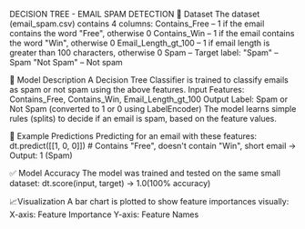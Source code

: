 DECISION TREE - EMAIL SPAM DETECTION
📁 Dataset
The dataset (email_spam.csv) contains 4 columns:
Contains_Free – 1 if the email contains the word "Free", otherwise 0
Contains_Win – 1 if the email contains the word "Win", otherwise 0
Email_Length_gt_100 – 1 if email length is greater than 100 characters, otherwise 0
Spam – Target label:
"Spam" – Spam
"Not Spam" – Not spam

🧠 Model Description
A Decision Tree Classifier is trained to classify emails as spam or not spam using the above features.
Input Features: Contains_Free, Contains_Win, Email_Length_gt_100
Output Label: Spam or Not Spam (converted to 1 or 0 using LabelEncoder)
The model learns simple rules (splits) to decide if an email is spam, based on the feature values.

🔢 Example Predictions
Predicting for an email with these features:
dt.predict([[1, 0, 0]])  # Contains "Free", doesn't contain "Win", short email → Output: 1 (Spam)

✅ Model Accuracy
The model was trained and tested on the same small dataset:
dt.score(input, target)  →  1.0(100% accuracy)

📈Visualization
A bar chart is plotted to show feature importances visually:
X-axis: Feature Importance
Y-axis: Feature Names
